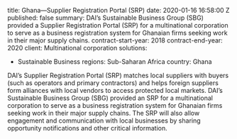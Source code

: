 
title: Ghana—Supplier Registration Portal (SRP)
date: 2020-01-16 16:58:00 Z
published: false
summary: DAI’s Sustainable Business Group (SBG) provided a Supplier Registration Portal
  (SRP) for a multinational corporation to serve as a business registration system
  for Ghanaian firms seeking work in their major supply chains.
contract-start-year: 2018
contract-end-year: 2020
client: Multinational corporation
solutions:
- Sustainable Business
regions: Sub-Saharan Africa
country: Ghana


DAI’s Supplier Registration Portal (SRP) matches local suppliers with buyers (such as operators and primary contractors) and helps foreign suppliers form alliances with local vendors to access protected local markets. DAI’s Sustainable Business Group (SBG) provided an SRP for a multinational corporation to serve as a business registration system for Ghanaian firms seeking work in their major supply chains. The SRP will also allow engagement and communication with local businesses by sharing opportunity notifications and other critical information.
